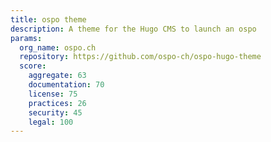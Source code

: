 ```yaml
---
title: ospo theme
description: A theme for the Hugo CMS to launch an ospo
params:
  org_name: ospo.ch
  repository: https://github.com/ospo-ch/ospo-hugo-theme
  score:
    aggregate: 63
    documentation: 70
    license: 75
    practices: 26
    security: 45
    legal: 100
---
```

